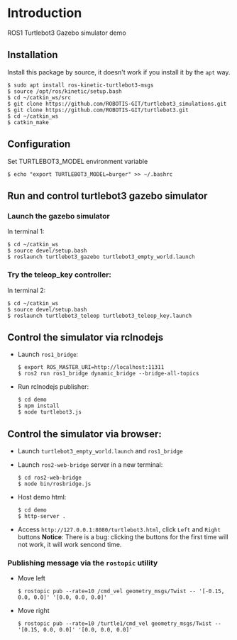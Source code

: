 # Introduction
ROS1 Turtlebot3 Gazebo simulator demo

## Installation
Install this package by source, it doesn't work if you install it by the `apt` way.
```
$ sudo apt install ros-kinetic-turtlebot3-msgs
$ source /opt/ros/kinetic/setup.bash
$ cd ~/catkin_ws/src
$ git clone https://github.com/ROBOTIS-GIT/turtlebot3_simulations.git
$ git clone https://github.com/ROBOTIS-GIT/turtlebot3.git
$ cd ~/catkin_ws
$ catkin_make
```

## Configuration
Set TURTLEBOT3_MODEL environment variable
```
$ echo "export TURTLEBOT3_MODEL=burger" >> ~/.bashrc
```

## Run and control turtlebot3 gazebo simulator
### Launch the gazebo simulator
In terminal 1:
```
$ cd ~/catkin_ws
$ source devel/setup.bash
$ roslaunch turtlebot3_gazebo turtlebot3_empty_world.launch
```

### Try the teleop_key controller:
In terminal 2:
```
$ cd ~/catkin_ws
$ source devel/setup.bash
$ roslaunch turtlebot3_teleop turtlebot3_teleop_key.launch
```

## Control the simulator via rclnodejs
* Launch `ros1_bridge`:
  ```
  $ export ROS_MASTER_URI=http://localhost:11311
  $ ros2 run ros1_bridge dynamic_bridge --bridge-all-topics
  ```

* Run rclnodejs publisher:
  ```
  $ cd demo
  $ npm install
  $ node turtlebot3.js
  ```

## Control the simulator via browser:
* Launch `turtlebot3_empty_world.launch` and `ros1_bridge`
* Launch `ros2-web-bridge` server in a new terminal:
  ```
  $ cd ros2-web-bridge
  $ node bin/rosbridge.js
  ```
* Host demo html:
  ```
  $ cd demo
  $ http-server .
  ```

* Access `http://127.0.0.1:8080/turtlebot3.html`, click `Left` and `Right` buttons
  **Notice**: There is a bug: clicking the buttons for the first time will not work, it will work sencond time.


### Publishing message via the `rostopic` utility
* Move left
  ```
  $ rostopic pub --rate=10 /cmd_vel geometry_msgs/Twist -- '[-0.15, 0.0, 0.0]' '[0.0, 0.0, 0.0]'
  ```

* Move right
  ```
  $ rostopic pub --rate=10 /turtle1/cmd_vel geometry_msgs/Twist -- '[0.15, 0.0, 0.0]' '[0.0, 0.0, 0.0]'
  ```
